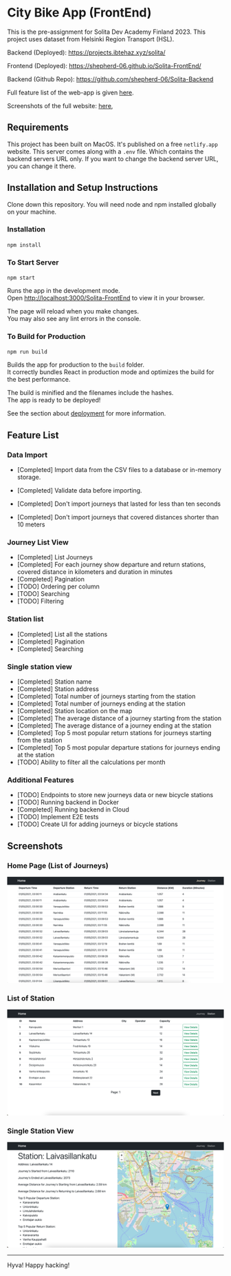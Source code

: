 # City Bike App (FrontEnd)

This is the pre-assignment for Solita Dev Academy Finland 2023. This project uses dataset from Helsinki Region Transport (HSL).

Backend (Deployed): https://projects.ibtehaz.xyz/solita/

Frontend (Deployed): <https://shepherd-06.github.io/Solita-FrontEnd/>

Backend (Github Repo): <https://github.com/shepherd-06/Solita-Backend>

Full feature list of the web-app is given [here](https://github.com/shepherd-06/Solita-FrontEnd#feature-list).

Screenshots of the full website: [here](https://github.com/shepherd-06/Solita-FrontEnd#screenshots),

## Requirements

This project has been built on MacOS. It's published on a free `netlify.app` website. This server comes along with a `.env` file. Which contains the backend servers URL only. If you want to change the backend server URL, you can change it there.

## Installation and Setup Instructions

Clone down this repository. You will need node and npm installed globally on your machine.

### Installation

`npm install`

### To Start Server

`npm start`

Runs the app in the development mode.\
Open [http://localhost:3000/Solita-FrontEnd](http://localhost:3000/Solita-FrontEnd) to view it in your browser.

The page will reload when you make changes.\
You may also see any lint errors in the console.

### To Build for Production

`npm run build`

Builds the app for production to the `build` folder.\
It correctly bundles React in production mode and optimizes the build for the best performance.

The build is minified and the filenames include the hashes.\
The app is ready to be deployed!

See the section about [deployment](https://facebook.github.io/create-react-app/docs/deployment) for more information.

## Feature List

### Data Import

* [Completed] Import data from the CSV files to a database or in-memory storage.

* [Completed] Validate data before importing.

* [Completed] Don't import journeys that lasted for less than ten seconds

* [Completed] Don't import journeys that covered distances shorter than 10 meters

### Journey List View

* [Completed] List Journeys
* [Completed] For each journey show departure and return stations, covered distance in kilometers and duration in minutes
* [Completed] Pagination
* [TODO] Ordering per column
* [TODO] Searching
* [TODO] Filtering

### Station list

* [Completed] List all the stations
* [Completed] Pagination
* [Completed] Searching

### Single station view

* [Completed] Station name
* [Completed] Station address
* [Completed] Total number of journeys starting from the station
* [Completed] Total number of journeys ending at the station
* [Completed] Station location on the map
* [Completed] The average distance of a journey starting from the station
* [Completed] The average distance of a journey ending at the station
* [Completed] Top 5 most popular return stations for journeys starting from the station
* [Completed] Top 5 most popular departure stations for journeys ending at the station
* [TODO] Ability to filter all the calculations per month

### Additional Features

* [TODO] Endpoints to store new journeys data or new bicycle stations
* [TODO] Running backend in Docker
* [Completed] Running backend in Cloud
* [TODO] Implement E2E tests
* [TODO] Create UI for adding journeys or bicycle stations

## Screenshots

### Home Page (List of Journeys)

![home page](https://github.com/shepherd-06/Solita-FrontEnd/blob/dev/screenshots/Screenshot%202023-02-10%20at%2012.23.18.png?raw=true)

### List of Station

![station list](https://github.com/shepherd-06/Solita-FrontEnd/blob/dev/screenshots/Screenshot%202023-02-10%20at%2012.23.34.png?raw=true)

### Single Station View

![stationview](https://github.com/shepherd-06/Solita-FrontEnd/blob/dev/screenshots/Screenshot%202023-02-10%20at%2012.23.54.png?raw=true)

-----------
Hyva! Happy hacking!
